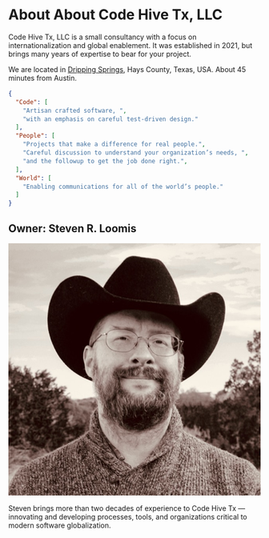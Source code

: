 ---
---
# About About Code Hive Tx, LLC

Code Hive Tx, LLC is a small consultancy with a focus on internationalization and
global enablement. It was established in 2021, but brings many years of expertise to
bear for your project.

We are located in
<a href="https://www.cityofdrippingsprings.com/welcome-visitors">Dripping Springs</a>,
Hays County, Texas, USA. About 45 minutes from Austin.

```json
{
  "Code": [
    "Artisan crafted software, ",
    "with an emphasis on careful test-driven design."
  ],
  "People": [
    "Projects that make a difference for real people.",
    "Careful discussion to understand your organization’s needs, ",
    "and the followup to get the job done right.",
  ],
  "World": [
    "Enabling communications for all of the world’s people."
  ]
}
```

## Owner: Steven R. Loomis

<img src="../img/srl.jpg" class="srl" title="Steven R. Loomis" alt="Photo of Steven R. Loomis — wearing a black felt western hat" />


Steven brings more than two decades of experience to Code Hive Tx — innovating and developing processes, tools, and
organizations critical to modern software globalization.

